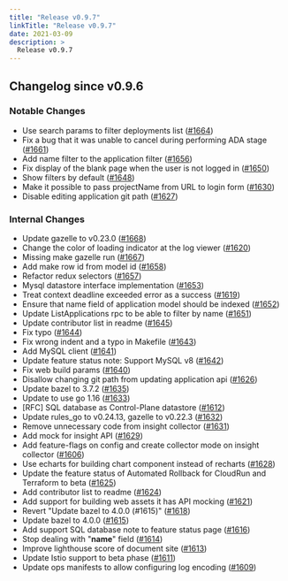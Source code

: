 ```yaml
---
title: "Release v0.9.7"
linkTitle: "Release v0.9.7"
date: 2021-03-09
description: >
  Release v0.9.7
---
```


## Changelog since v0.9.6

### Notable Changes
* Use search params to filter deployments list ([#1664](https://github.com/pipe-cd/pipecd/pull/1664))
* Fix a bug that it was unable to cancel during performing ADA stage ([#1661](https://github.com/pipe-cd/pipecd/pull/1661))
* Add name filter to the application filter ([#1656](https://github.com/pipe-cd/pipecd/pull/1656))
* Fix display of the blank page when the user is not logged in ([#1650](https://github.com/pipe-cd/pipecd/pull/1650))
* Show filters by default ([#1648](https://github.com/pipe-cd/pipecd/pull/1648))
* Make it possible to pass projectName from URL to login form ([#1630](https://github.com/pipe-cd/pipecd/pull/1630))
* Disable editing application git path ([#1627](https://github.com/pipe-cd/pipecd/pull/1627))

### Internal Changes
* Update gazelle to v0.23.0 ([#1668](https://github.com/pipe-cd/pipecd/pull/1668))
* Change the color of loading indicator at the log viewer ([#1620](https://github.com/pipe-cd/pipecd/pull/1620))
* Missing make gazelle run ([#1667](https://github.com/pipe-cd/pipecd/pull/1667))
* Add make row id from model id ([#1658](https://github.com/pipe-cd/pipecd/pull/1658))
* Refactor redux selectors ([#1657](https://github.com/pipe-cd/pipecd/pull/1657))
* Mysql datastore interface implementation ([#1653](https://github.com/pipe-cd/pipecd/pull/1653))
* Treat context deadline exceeded error as a success ([#1619](https://github.com/pipe-cd/pipecd/pull/1619))
* Ensure that name field of application model should be indexed ([#1652](https://github.com/pipe-cd/pipecd/pull/1652))
* Update ListApplications rpc to be able to filter by name ([#1651](https://github.com/pipe-cd/pipecd/pull/1651))
* Update contributor list in readme ([#1645](https://github.com/pipe-cd/pipecd/pull/1645))
* Fix typo ([#1644](https://github.com/pipe-cd/pipecd/pull/1644))
* Fix wrong indent and a typo in Makefile ([#1643](https://github.com/pipe-cd/pipecd/pull/1643))
* Add MySQL client ([#1641](https://github.com/pipe-cd/pipecd/pull/1641))
* Update feature status note: Support MySQL v8 ([#1642](https://github.com/pipe-cd/pipecd/pull/1642))
* Fix web build params ([#1640](https://github.com/pipe-cd/pipecd/pull/1640))
* Disallow changing git path from updating application api ([#1626](https://github.com/pipe-cd/pipecd/pull/1626))
* Update bazel to 3.7.2 ([#1635](https://github.com/pipe-cd/pipecd/pull/1635))
* Update to use go 1.16 ([#1633](https://github.com/pipe-cd/pipecd/pull/1633))
* [RFC] SQL database as Control-Plane datastore ([#1612](https://github.com/pipe-cd/pipecd/pull/1612))
* Update rules_go to v0.24.13, gazelle to v0.22.3 ([#1632](https://github.com/pipe-cd/pipecd/pull/1632))
* Remove unnecessary code from insight collector ([#1631](https://github.com/pipe-cd/pipecd/pull/1631))
* Add mock for insight API ([#1629](https://github.com/pipe-cd/pipecd/pull/1629))
* Add feature-flags on config and create collector mode on insight collector ([#1606](https://github.com/pipe-cd/pipecd/pull/1606))
* Use echarts for building chart component instead of recharts ([#1628](https://github.com/pipe-cd/pipecd/pull/1628))
* Update the feature status of Automated Rollback for CloudRun and Terraform to beta ([#1625](https://github.com/pipe-cd/pipecd/pull/1625))
* Add contributor list to readme ([#1624](https://github.com/pipe-cd/pipecd/pull/1624))
* Add support for building web assets it has API mocking ([#1621](https://github.com/pipe-cd/pipecd/pull/1621))
* Revert "Update bazel to 4.0.0 (#1615)" ([#1618](https://github.com/pipe-cd/pipecd/pull/1618))
* Update bazel to 4.0.0 ([#1615](https://github.com/pipe-cd/pipecd/pull/1615))
* Add support SQL database note to feature status page ([#1616](https://github.com/pipe-cd/pipecd/pull/1616))
* Stop dealing with "__name__" field ([#1614](https://github.com/pipe-cd/pipecd/pull/1614))
* Improve lighthouse score of document site ([#1613](https://github.com/pipe-cd/pipecd/pull/1613))
* Update Istio support to beta phase ([#1611](https://github.com/pipe-cd/pipecd/pull/1611))
* Update ops manifests to allow configuring log encoding ([#1609](https://github.com/pipe-cd/pipecd/pull/1609))
